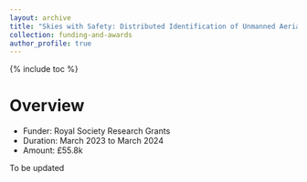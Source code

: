 ```yaml
---
layout: archive
title: "Skies with Safety: Distributed Identification of Unmanned Aerial Vehicles Using RF Hardware Fingerprints"
collection: funding-and-awards
author_profile: true
---
```

{% include toc %} 

# Overview
* Funder: Royal Society Research Grants
* Duration: March 2023 to March 2024
* Amount: £55.8k

To be updated